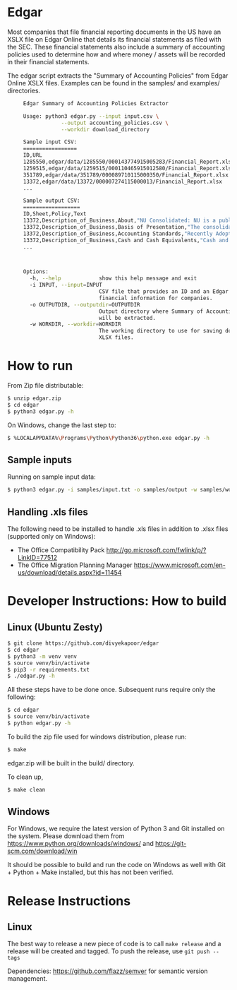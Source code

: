 # Edgar
Most companies that file financial reporting documents in the US have an XSLX file
on Edgar Online that details its financial statements as filed with the SEC. These
financial statements also include a summary of accounting policies used to determine
how and where money / assets will be recorded in their financial statements.

The edgar script extracts the "Summary of Accounting Policies" from Edgar Online XSLX files.
Examples can be found in the samples/ and examples/ directories.

   ```sh
        Edgar Summary of Accounting Policies Extractor

        Usage: python3 edgar.py --input input.csv \
                    --output accounting_policies.csv \
                    --workdir download_directory

        Sample input CSV:
        =================
        ID,URL
        1285550,edgar/data/1285550/000143774915005283/Financial_Report.xlsx
        1259515,edgar/data/1259515/000110465915012580/Financial_Report.xlsx
        351789,edgar/data/351789/000089710115000350/Financial_Report.xlsx
        13372,edgar/data/13372/000007274115000013/Financial_Report.xlsx
        ...

        Sample output CSV:
        ==================
        ID,Sheet,Policy,Text
        13372,Description_of_Business,About,"NU Consolidated: NU is a public..."
        13372,Description_of_Business,Basis of Presentation,"The consolidate..."
        13372,Description_of_Business,Accounting Standards,"Recently Adopted..."
        13372,Description_of_Business,Cash and Cash Equivalents,"Cash and ..."
        ...



        Options:
          -h, --help            show this help message and exit
          -i INPUT, --input=INPUT
                                CSV file that provides an ID and an Edgar URL to fetch
                                financial information for companies.
          -o OUTPUTDIR, --outputdir=OUTPUTDIR
                                Output directory where Summary of Accounting policies
                                will be extracted.
          -w WORKDIR, --workdir=WORKDIR
                                The working directory to use for saving downloaded
                                XLSX files.

   ```

# How to run

From Zip file distributable:

   ```sh
   $ unzip edgar.zip
   $ cd edgar
   $ python3 edgar.py -h
   ```

On Windows, change the last step to:
   ```sh
   $ %LOCALAPPDATA%\Programs\Python\Python36\python.exe edgar.py -h
   ```

## Sample inputs

Running on sample input data:

   ```sh
   $ python3 edgar.py -i samples/input.txt -o samples/output -w samples/workdir
   ```

## Handling .xls files

The following need to be installed to handle .xls files in addition to .xlsx files (supported only on Windows):

  * The Office Compatibility Pack <http://go.microsoft.com/fwlink/p/?LinkID=77512>
  * The Office Migration Planning Manager <https://www.microsoft.com/en-us/download/details.aspx?id=11454>


# Developer Instructions: How to build

## Linux (Ubuntu Zesty)

   ```sh
   $ git clone https://github.com/divyekapoor/edgar
   $ cd edgar
   $ python3 -m venv venv
   $ source venv/bin/activate
   $ pip3 -r requirements.txt
   $ ./edgar.py -h
   ```

All these steps have to be done once. Subsequent runs require only the following:

   ```sh
   $ cd edgar
   $ source venv/bin/activate
   $ python edgar.py -h
   ```

To build the zip file used for windows distribution, please run:

   ```sh
   $ make
   ```
edgar.zip will be built in the build/ directory.

To clean up,
   ```sh
   $ make clean
   ```

## Windows

For Windows, we require the latest version of Python 3 and Git installed on the system.
Please download them from <https://www.python.org/downloads/windows/> and <https://git-scm.com/download/win>

It should be possible to build and run the code on Windows as well with Git + Python + Make installed, 
but this has not been verified.

# Release Instructions

## Linux

The best way to release a new piece of code is to call
```make release``` and a release will be created and tagged. To push the
release, use ```git push --tags```

Dependencies:
<https://github.com/flazz/semver> for semantic version management.